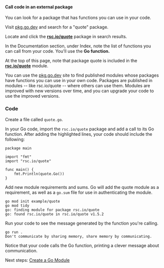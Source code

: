 #### Call code in an external package

You can look for a package that has functions you can use in your code.

Visit [pkg.go.dev](https://pkg.go.dev) and search for a "quote" package.

Locate and click the **[rsc.io/quote](https://pkg.go.dev/rsc.io/quote/v4)** package in search results.

In the Documentation section, under Index, note the list of functions you can call from your code. You'll use the **Go function.**

At the top of this page, note that package quote is included in the **[rsc.io/quote](https://pkg.go.dev/rsc.io/quote/v4)** module.

You can use the [pkg.go.dev](https://pkg.go.dev) site to find published modules whose packages have functions you can use in your own code. Packages are published in modules -- like rsc.io/quote -- where others can use them. Modules are improved with new versions over time, and you can upgrade your code to use the improved versions.

### Code

Create a file called `quote.go`.

In your Go code, import the `rsc.io/quote` package and add a call to its Go function.
After adding the highlighted lines, your code should include the following:

```
package main

import "fmt"
import "rsc.io/quote"

func main() {
    fmt.Println(quote.Go())
}
```

Add new module requirements and sums.
Go will add the quote module as a requirement, as well as a `go.sum` file for use in authenticating the module. 

```
go mod init example/quote
go mod tidy
go: finding module for package rsc.io/quote
go: found rsc.io/quote in rsc.io/quote v1.5.2
```

Run your code to see the message generated by the function you're calling.
```
go run .
Don't communicate by sharing memory, share memory by communicating.
```
 
Notice that your code calls the Go function, printing a clever message about communication.

Next steps: [Create a Go Module](../../02-modules/)